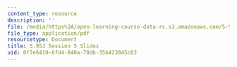 ```yaml
---
content_type: resource
description: ''
file: /media/https%3A/open-learning-course-data-rc.s3.amazonaws.com/5-95j-teaching-college-level-science-and-engineering-fall-2015/0f7e64106fd4840a70db35b423845c63_MIT5_95JF15_class5_slides.pdf
file_type: application/pdf
resourcetype: Document
title: 5.95J Session 5 Slides
uid: 0f7e6410-6fd4-840a-70db-35b423845c63
---
```

